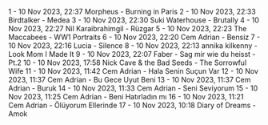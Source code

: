 1 - 10 Nov 2023, 22:37	Morpheus - Burning in Paris
2 - 10 Nov 2023, 22:33	Birdtalker - Medea
3 - 10 Nov 2023, 22:30	Suki Waterhouse - Brutally
4 - 10 Nov 2023, 22:27	Nil Karaibrahimgil - Rüzgar
5 - 10 Nov 2023, 22:23	The Maccabees - WW1 Portraits
6 - 10 Nov 2023, 22:20	Cem Adrian - Bensiz
7 - 10 Nov 2023, 22:16	Lucia - Silence
8 - 10 Nov 2023, 22:13	annika kilkenny - Look Mom I Made It
9 - 10 Nov 2023, 22:07	Faber - Sag mir wie du heisst - Pt.2
10 - 10 Nov 2023, 17:58	Nick Cave & the Bad Seeds - The Sorrowful Wife
11 - 10 Nov 2023, 11:42	Cem Adrian - Hala Senin Suçun Var
12 - 10 Nov 2023, 11:37	Cem Adrian - Bu Gece Uyut Beni
13 - 10 Nov 2023, 11:37	Cem Adrian - Buruk
14 - 10 Nov 2023, 11:33	Cem Adrian - Seni Seviyorum
15 - 10 Nov 2023, 11:25	Cem Adrian - Beni Hatırladın mı
16 - 10 Nov 2023, 11:21	Cem Adrian - Ölüyorum Ellerinde
17 - 10 Nov 2023, 10:18	Diary of Dreams - Amok
